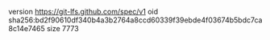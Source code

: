 version https://git-lfs.github.com/spec/v1
oid sha256:bd2f90610df340b4a3b2764a8ccd60339f39ebde4f03674b5bdc7ca8c14e7465
size 7773
